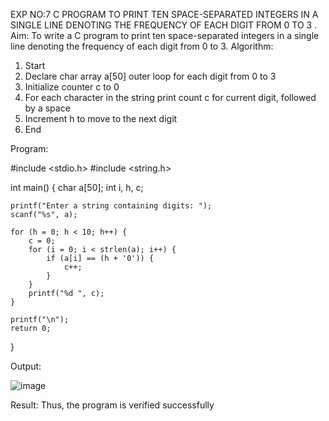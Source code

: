 
EXP NO:7 C PROGRAM TO PRINT TEN SPACE-SEPARATED INTEGERS     IN A SINGLE  LINE DENOTING THE FREQUENCY OF EACH DIGIT FROM 0 TO 3 .
Aim:
To write a C program to print ten space-separated integers in a single line denoting the frequency of each digit from 0 to 3.
Algorithm:
1.	Start
2.	Declare char array a[50] outer loop for each digit from 0 to 3
3.	Initialize counter c to 0
4.	For each character in the string print count c for current digit, followed by a space
5.	Increment h to move to the next digit
6.	End
 
Program:

#include <stdio.h>
#include <string.h>

int main() {
    char a[50];
    int i, h, c;

    printf("Enter a string containing digits: ");
    scanf("%s", a);

    for (h = 0; h < 10; h++) {
        c = 0; 
        for (i = 0; i < strlen(a); i++) {
            if (a[i] == (h + '0')) {
                c++;
            }
        }
        printf("%d ", c);
    }

    printf("\n");
    return 0;
}






Output:



![image](https://github.com/user-attachments/assets/89444f99-39cd-47b5-bb80-5b059047e0d3)





Result:
Thus, the program is verified successfully
